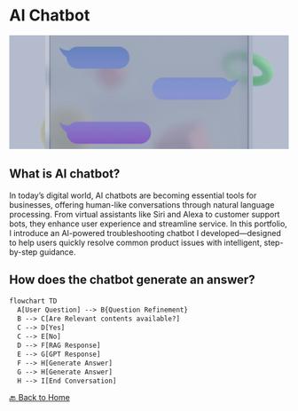 # AI Chatbot

![AI Chatbot illustration](https://github.com/hyerinchung/hyerinchung.github.io/blob/main/images/chatbot_head.jpg?raw=true)

## What is AI chatbot?

In today’s digital world, AI chatbots are becoming essential tools for businesses, offering human-like conversations through natural language processing. From virtual assistants like Siri and Alexa to customer support bots, they enhance user experience and streamline service. In this portfolio, I introduce an AI-powered troubleshooting chatbot I developed—designed to help users quickly resolve common product issues with intelligent, step-by-step guidance.

## How does the chatbot generate an answer?

```mermaid
flowchart TD
  A[User Question] --> B{Question Refinement}
  B --> C[Are Relevant contents available?]
  C --> D[Yes]
  C --> E[No]
  D --> F[RAG Response]
  E --> G[GPT Response]
  F --> H[Generate Answer]
  G --> H[Generate Answer]
  H --> I[End Conversation]
```

[🔙 Back to Home](../index.html)
